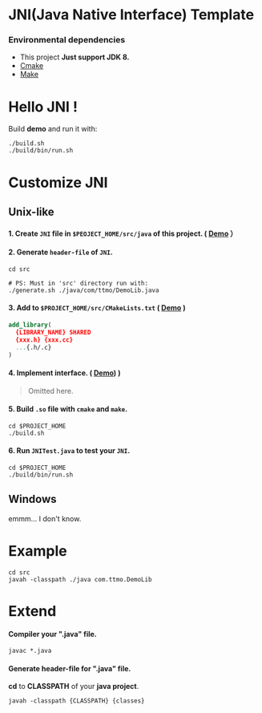 # JNI(Java Native Interface) Template

### Environmental dependencies

- This project **Just support JDK 8.**
- [Cmake](https://cmake.org/download/)
- [Make](https://www.gnu.org/software/make/)

# Hello JNI !

Build **demo** and run it with:

```shell script
./build.sh
./build/bin/run.sh
```

# Customize JNI

## Unix-like

#### 1. Create ``JNI`` file in ``$PEOJECT_HOME/src/java`` of this project. ( [Demo](https://github.com/JoverZhang/JNI-example/blob/master/src/java/com/ttmo/HelloJNI.java) ）

#### 2. Generate ``header-file`` of ``JNI``.

```shell script
cd src

# PS: Must in 'src' directory run with:
./generate.sh ./java/com/ttmo/DemoLib.java
```

#### 3. Add to ``$PROJECT_HOME/src/CMakeLists.txt`` ( [Demo](https://github.com/JoverZhang/JNI-example/blob/master/src/CMakeLists.txt) )

```cmake
add_library(
  {LIBRARY_NAME} SHARED
  {xxx.h} {xxx.cc}
  ...{.h/.c}
)
```

#### 4. Implement interface. ( [Demo](https://github.com/JoverZhang/JNI-example/blob/master/src/com_ttmo_HelloJNI.cc)) )

> Omitted here.

#### 5. Build ``.so`` file with ``cmake`` and ``make``.

```shell script
cd $PROJECT_HOME
./build.sh
```

#### 6. Run ``JNITest.java`` to test your ``JNI``.

```shell script
cd $PROJECT_HOME
./build/bin/run.sh
```

## Windows

emmm... I don't know.

# Example
```shell script
cd src
javah -classpath ./java com.ttmo.DemoLib
```


# Extend

#### Compiler your ".java" file.

```shell script
javac *.java
```

#### Generate header-file for ".java" file. 
**cd** to **CLASSPATH** of your **java project**.
```shell script
javah -classpath {CLASSPATH} {classes}
```
